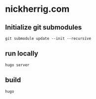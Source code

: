 # nickherrig.com

## Initialize git submodules 
```shell
git submodule update --init --recursive
```

## run locally
```shell
hugo server
```

## build 
```shell
hugo
```
